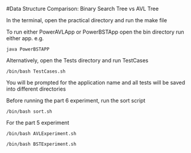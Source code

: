#Data Structure Comparison: Binary Search Tree vs AVL Tree

In the terminal, open the practical directory and run the make file

To run either PowerAVLApp or PowerBSTApp open the bin directory run either app. e.g.
	
	java PowerBSTAPP
 
Alternatively, open the Tests directory and run TestCases
	
	/bin/bash TestCases.sh

You will be prompted for the application name and all tests will be saved into different directories

Before running the part 6 experiment, run the sort script 
	
	/bin/bash sort.sh

For the part 5 experiment 
	
	/bin/bash AVLExperiment.sh 

	/bin/bash BSTExperiment.sh 
